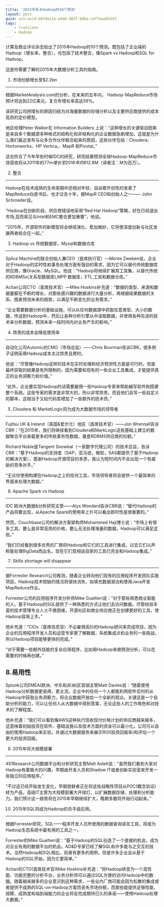 ```yaml
---
title: '2015年有关Hadoop的10个预测'
layout: post
guid: urn:uuid:b87da13a-a4dd-402f-b06a-cef7aee05243
tags:
    - translate
    - Hadoop
---
```


计算及商业评论杂志给出了2015年Hadoop的10个预测。既包括了企业端的Hadoop（增长率，整合），也包括了技术整合，像Spark vs Hadoop和SQL for Hadoop。

这是你需要了解的2015年大数据分析工具的指南。

1. 市场份额增长至$2.2bn
----------------

根据MarketAnalysis.com的分析，在未来的五年内， Hadoop-MapReduce市场预计将达到22亿美元，复合年增长率高达58%。

该研究公司把增长的原因归结为对海量数据的存储分析以及主要供应商提供的成本高昂的定价模型。

地区经理Peter Walker在 Information Builders 上说：“这种增长的关键驱动因素是来自多个数据源多种格式的结构化和非结构化的企业数据急剧增加。这就是为什么我们最近宣布与众多合作伙伴联合起来的原因，这些伙伴包括：Cloudera、Hortonworks、HP Vertica,、MapR 和Pivotal。”

这也符合了今年早些时候IDC的研究，研究结果预测全球Hadoop-MapReduce市场营收将从2011年的$77m增长至2016年的$812.8M（译者注：M为百万）。

2. 整合
-----

Hadoop在技术成熟的生命周期中还相对年轻，自谷歌开创性的发表了MapReduce白皮书后，也才过去十年，据MapR CEO和创始人之一—— John Schroeder说。

“Hadoop在创新阶段，供应商错误地采用“Red Hat Hadoop”策略，好在已经退出市场,显而易见与Intel和EMC整合更加重要”，他说。

“2015年，开源软件的新模型将会继续演化、愈加微妙，它将使深度创新与社区发展两者结合在一起。”

3. Hadoop vs 传统数据库，Mysql和数据仓库
-----------------------------

Splice Machine的联合创始人兼CEO（首席执行官）—Monte Zweben说，企业对于Hadoop的实时性和事务处理方面有强劲的需求，因为它可以替代传统数据库供应商，像Oracle、MySQL。他说：“Hadoop将继续扩展其工具集，以替代传统的RDBMSs(关系型数据库),MPP 数据库，ETL 工具和数据仓库。”

Actian公司CTO（首席技术官）—Mike Hoskins补充道：“数据的类型、来源和数据量都在不断的增长，对那些感兴趣的数据进行大量分析，再根据结果数据的关系、图表预测未来的趋势，以满足不断变化的业务需求。”

“企业需要数据分析的基础设施，可以从任何数据源中抓取任意类型、大小的数据，传送到Hadoop中，然后让各种分析引擎从中读取数据，并使用各种先进的技术来分析数据，预测未来一段时间内对业务产生的影响。”

4. 昂贵的成本会降低使用率
--------------

自动化公司Automic的CMO（市场总监）——Chris Boorman告诉CBR，很多例子证明采用Hadoop成本太过昂贵且费时。

他说：“尽管像Hadoop这样的技术在实时处理和经济预测性方面是可行的，但是最终获取的结果是有所限制的，因为需要和现有的一些企业工具集成，才能提供真正的业务洞察力和价值。”

“此外，企业要实现Hadoop的话需要雇佣一些Hadoop专家来帮助编写软件和搭建整个系统。这些专家的需求是非常大的，所以非常昂贵。而且他们会写一些自定义的脚本，这相当于又给代码库增加了一些额外的技术债。”

5. Cloudera 和 MarketLogic将为成为大数据市场的领导者
--------------------------------------

Fujitsu  UK & Ireland（英国&爱尔兰）地区（首席技术官）——Jon Wrennall告诉CBR：“在2015年，我们将继续看到Cloudera和MarkLogic这些基础上建立的数据聚合平台承载更多的传统事务性数据，蚕食RDBMS供应商的份额。”

Richard Noble是Tangent Snowbal（一家数字代理公司）的技术总监，告诉CBR：“基于Hadoop的支持度（SAP，亚马逊，微软，SAS都提供了基于Hadoop的解决方案），感谢Hadoop开源项目的本质，我认为短时间内不会出现一个有威胁的竞争对手。”

“无论你使用构建在Hadoop之上的任何工具，市场领导者将会提供一个最简单的界面来处理大数据。”

6. Apache Spark vs Hadoop
-------------------------

IDC 欧洲大数据&分析研究主管——Alys Woodard告诉CBR说：“替代Hadoop的产品将要出现，从Apache Spark的使用率上升可以看出即时性是很重要的。”

然而，Couchbase公司的解决方案架构师Mohammed Haji博士说：“市场上有很多工具，要么是非常高昂的价格，要么无法处理海量的数据，Hadoop可以满足这些。”

“我们已经看到很多优秀的厂商将Hadoop和它们的工具进行集成，过去它们以声称能处理BigData而出名，现在它们竞相说自家的工具已完全和Hadoop集成。”

7. Skills shortage will disappear
---------------------------------

据Forrester Research公司推测，随着企业转向他们现有的应用程序开发团队实施项目，Hadoop技术短缺的情况将很快消失，如填充数据湖泊和使用Java开发MapReduce作业。

Forrester公司的应用程序开发分析师Mike Gualtieri说：“对于那些熟悉商业智能的人，基于Hadoop的SQL提供了一种熟悉的方式让他们去访问数据。尽管经验丰富的技术管理专业人士不畏困难，开源社区和商业供应商正在创建更好的工具，使Hadoop容易上手。”

他补充道：“CIOs（首席信息官）不必雇佣高价的Hadoop顾问来完成项目，因为企业的应用程序开发人员和运营专家更了解数据，系统集成点和业务的一些挑战，所以Hadoop项目能够更快的完成。”

“对于需要一些额外技能的复杂应用程序，比如用Hadoop来做预测分析，可以在需要的时候再创建。”

8.易用性
-----

Splunk公司EMEA(欧洲、中东和非洲)区营销主管Matt Davies说：“随着使用Hadoop分析数据更易用，更主流。企业中的任何一个人都能利用软件实时的从Hadoop中获取业务洞察力，将企业数据开放给一个全新的观众。关键这是一个自助分析的能力，可以让任何人从大数据中得到答案，无论这些人的工作角色和对技术的了解程度。

他补充道：“我们可以看到像AWS这种执行现收现付价格计划的供应商越来越多，这意味着初始投资在软件、基础设施以及技术方面的资金可以最小化。公司可以自由的使用Hadoop来实验，并通过大数据服务来展示ROI(投资回报率)和评估一个更大的投资回报。

9. 2015年将大规模部署
--------------

451Research公司数据平台和分析研究主管Matt Aslett说：“虽然我们看到大家对Hadoop有着极大的兴趣，早期由开发人员和Shadow IT或者创新实验室来开发一些独立的应用程序。”

“不过这已经开始发生变化，早期尝鲜者正在将这些战略性项目从POC(概念验证)转为产品，高级IT主管为大规模部署大开绿灯，以扩展数据存储、处理和分析能力。我们预计这一趋势将在2015年早期继续扩大，晚期多数将开始行动起来。”

10. 2015年SQL将成为Hadoop的杀手级应用。
----------------------------

根据Forrester研究，SQL——程序开发人员所使用的数据查询语言工具，将成为Hadoop生态系统中最有用的工具之一。

Forrester的Mike Gualtieri说：“基于Hadoop的SQL创造了一个直接的机会，成为对企业有用的数据平台的机会。AD&D专家已经了解SQL和许多能与之交互的技术。当然Hadoop和SQL相比，前者有更多的用例，但是许多企业会从基于Hadoop的SQL开始，因为它更简单。”

Actian的CTO(首席技术官)Mike Hoskins补充道：“将Hadoop转变为一个高性能、功能完整的分析平台，业务分析师可以通过SQL方便的访问Hadoop中的数据。随着越来越多的企业意识到这种需求，一些业内厂商可能会因为松散的集成或者提供不成熟的SQL-on-Hadoop方案而丢失市场份额，而那些能提供足够性能、规模、成熟度和端到端能力的企业将会完成期待已久的承诺——使用Hadoop处理大数据。”
